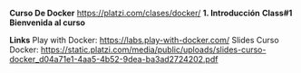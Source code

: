 **Curso De Docker**
   https://platzi.com/clases/docker/
**1. Introducción**
    **Class#1**
        **Bienvenida al curso**

**Links**
    Play with Docker:
        https://labs.play-with-docker.com/
    Slides Curso Docker:
        https://static.platzi.com/media/public/uploads/slides-curso-docker_d04a71e1-4aa5-4b52-9dea-ba3ad2724202.pdf